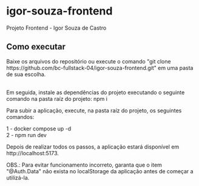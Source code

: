 # igor-souza-frontend
Projeto Frontend - Igor Souza de Castro

<h2>Como executar</h2>
Baixe os arquivos do repositório ou execute o comando "git clone https://github.com/bc-fullstack-04/igor-souza-frontend.git" em uma pasta de sua escolha. <br> <br>

Em seguida, instale as dependências do projeto executando o seguinte comando na pasta raíz do projeto: npm i <br>

Para subir a aplicação, execute, na pasta raíz do projeto, os seguintes comandos: <br>

1 - docker compose up -d <br>
2 - npm run dev

Depois de realizar todos os passos, a aplicação estará disponível em http://localhost:5173.

OBS.: Para evitar funcionamento incorreto, garanta que o item "@Auth.Data" não exista no localStorage da aplicação antes de começar a utilizá-la.
